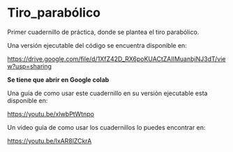 # Tiro_parabólico
Primer cuadernillo de práctica, donde se plantea el tiro parabólico.

Una versión ejecutable del código se encuentra disponible en:

https://drive.google.com/file/d/1XfZ42D_RX6poKUACtZAIIMuanbjNJ3dT/view?usp=sharing

**Se tiene que abrir en Google colab**

Una guía de como usar este cuadernillo en su versión ejecutable esta disponible en:

https://youtu.be/xIwbPtWtnpo

Un video guía de como usar los cuadernillos lo puedes encontrar en:

https://youtu.be/IxAR8lZCkrA


